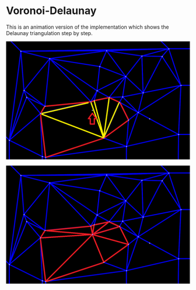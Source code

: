 # Voronoi-Delaunay

This is an animation version of the implementation which shows the Delaunay triangulation step by step.

![step1](/step1.bmp)

![step2](/step2.bmp)